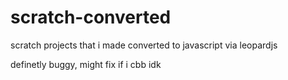 # scratch-converted
scratch projects that i made converted to javascript via leopardjs

definetly buggy, might fix if i cbb idk
